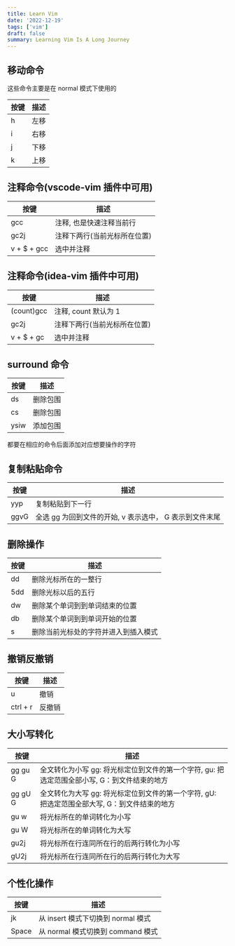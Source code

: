 ```yaml
---
title: Learn Vim
date: '2022-12-19'
tags: ['vim']
draft: false
summary: Learning Vim Is A Long Journey
---
```


## 移动命令

这些命令主要是在 normal 模式下使用的

| 按键 | 描述 |
| ---- | ---- |
| h    | 左移 |
| i    | 右移 |
| j    | 下移 |
| k    | 上移 |

## 注释命令(vscode-vim 插件中可用)

| 按键        | 描述                         |
| ----------- | ---------------------------- |
| gcc         | 注释, 也是快速注释当前行     |
| gc2j        | 注释下两行(当前光标所在位置) |
| v + $ + gcc | 选中并注释                   |

## 注释命令(idea-vim 插件中可用)

| 按键       | 描述                         |
| ---------- | ---------------------------- |
| (count)gcc | 注释, count 默认为 1         |
| gc2j       | 注释下两行(当前光标所在位置) |
| v + $ + gc | 选中并注释                   |

## surround 命令

| 按键 | 描述     |
| ---- | -------- |
| ds   | 删除包围 |
| cs   | 删除包围 |
| ysiw | 添加包围 |

都要在相应的命令后面添加对应想要操作的字符

## 复制粘贴命令

| 按键 | 描述                                                    |
| ---- | ------------------------------------------------------- |
| yyp  | 复制粘贴到下一行                                        |
| ggvG | 全选 gg 为回到文件的开始, v 表示选中， G 表示到文件末尾 |

## 删除操作

| 按键 | 描述                                 |
| ---- | ------------------------------------ |
| dd   | 删除光标所在的一整行                 |
| 5dd  | 删除光标以后的五行                   |
| dw   | 删除某个单词到到单词结束的位置       |
| db   | 删除某个单词到到单词开始的位置       |
| s    | 删除当前光标处的字符并进入到插入模式 |

## 撤销反撤销

| 按键     | 描述   |
| -------- | ------ |
| u        | 撤销   |
| ctrl + r | 反撤销 |

## 大小写转化

| 按键    | 描述                                                                                         |
| ------- | -------------------------------------------------------------------------------------------- |
| gg gu G | 全文转化为小写 gg: 将光标定位到文件的第一个字符, gu: 把选定范围全部小写, G：到文件结束的地方 |
| gg gU G | 全文转化为大写 gg: 将光标定位到文件的第一个字符, gU: 把选定范围全部大写, G：到文件结束的地方 |
| gu w    | 将光标所在的单词转化为小写                                                                   |
| gu W    | 将光标所在的单词转化为大写                                                                   |
| gu2j    | 将光标所在行连同所在行的后两行转化为小写                                                     |
| gU2j    | 将光标所在行连同所在行的后两行转化为大写                                                     |

## 个性化操作

| 按键  | 描述                               |
| ----- | ---------------------------------- |
| jk    | 从 insert 模式下切换到 normal 模式 |
| Space | 从 normal 模式切换到 command 模式  |
